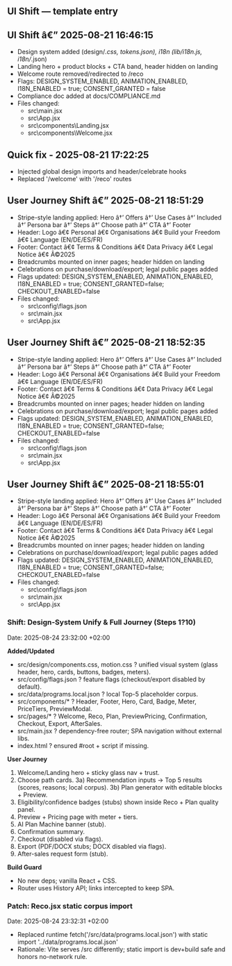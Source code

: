 ## UI Shift — template entry
## UI Shift â€” 2025-08-21 16:46:15
- Design system added (design/*.css, tokens.json), i18n (lib/i18n.js, i18n/*.json)
- Landing hero + product blocks + CTA band, header hidden on landing
- Welcome route removed/redirected to /reco
- Flags: DESIGN_SYSTEM_ENABLED, ANIMATION_ENABLED, I18N_ENABLED = true; CONSENT_GRANTED = false
- Compliance doc added at docs/COMPLIANCE.md
- Files changed:
  - src\main.jsx
  - src\App.jsx
  - src\components\Landing.jsx
  - src\components\Welcome.jsx
## Quick fix - 2025-08-21 17:22:25
- Injected global design imports and header/celebrate hooks
- Replaced '/welcome' with '/reco' routes

## User Journey Shift â€” 2025-08-21 18:51:29
- Stripe-style landing applied: Hero â†’ Offers â†’ Use Cases â†’ Included â†’ Persona bar â†’ Steps â†’ Choose path â†’ CTA â†’ Footer
- Header: Logo â€¢ Personal â€¢ Organisations â€¢ Build your Freedom â€¢ Language (EN/DE/ES/FR)
- Footer: Contact â€¢ Terms & Conditions â€¢ Data Privacy â€¢ Legal Notice â€¢ Â©2025
- Breadcrumbs mounted on inner pages; header hidden on landing
- Celebrations on purchase/download/export; legal public pages added
- Flags updated: DESIGN_SYSTEM_ENABLED, ANIMATION_ENABLED, I18N_ENABLED = true; CONSENT_GRANTED=false; CHECKOUT_ENABLED=false
- Files changed:
  - src\config\flags.json
  - src\main.jsx
  - src\App.jsx
## User Journey Shift â€” 2025-08-21 18:52:35
- Stripe-style landing applied: Hero â†’ Offers â†’ Use Cases â†’ Included â†’ Persona bar â†’ Steps â†’ Choose path â†’ CTA â†’ Footer
- Header: Logo â€¢ Personal â€¢ Organisations â€¢ Build your Freedom â€¢ Language (EN/DE/ES/FR)
- Footer: Contact â€¢ Terms & Conditions â€¢ Data Privacy â€¢ Legal Notice â€¢ Â©2025
- Breadcrumbs mounted on inner pages; header hidden on landing
- Celebrations on purchase/download/export; legal public pages added
- Flags updated: DESIGN_SYSTEM_ENABLED, ANIMATION_ENABLED, I18N_ENABLED = true; CONSENT_GRANTED=false; CHECKOUT_ENABLED=false
- Files changed:
  - src\config\flags.json
  - src\main.jsx
  - src\App.jsx
## User Journey Shift â€” 2025-08-21 18:55:01
- Stripe-style landing applied: Hero â†’ Offers â†’ Use Cases â†’ Included â†’ Persona bar â†’ Steps â†’ Choose path â†’ CTA â†’ Footer
- Header: Logo â€¢ Personal â€¢ Organisations â€¢ Build your Freedom â€¢ Language (EN/DE/ES/FR)
- Footer: Contact â€¢ Terms & Conditions â€¢ Data Privacy â€¢ Legal Notice â€¢ Â©2025
- Breadcrumbs mounted on inner pages; header hidden on landing
- Celebrations on purchase/download/export; legal public pages added
- Flags updated: DESIGN_SYSTEM_ENABLED, ANIMATION_ENABLED, I18N_ENABLED = true; CONSENT_GRANTED=false; CHECKOUT_ENABLED=false
- Files changed:
  - src\config\flags.json
  - src\main.jsx
  - src\App.jsx
### Shift: Design-System Unify & Full Journey (Steps 1?10)
Date: 2025-08-24 23:32:00 +02:00

**Added/Updated**
- src/design/components.css, motion.css ? unified visual system (glass header, hero, cards, buttons, badges, meters).
- src/config/flags.json ? feature flags (checkout/export disabled by default).
- src/data/programs.local.json ? local Top-5 placeholder corpus.
- src/components/* ? Header, Footer, Hero, Card, Badge, Meter, PriceTiers, PreviewModal.
- src/pages/* ? Welcome, Reco, Plan, PreviewPricing, Confirmation, Checkout, Export, AfterSales.
- src/main.jsx ? dependency-free router; SPA navigation without external libs.
- index.html ? ensured #root + script if missing.

**User Journey**
1) Welcome/Landing hero + sticky glass nav + trust.
2) Choose path cards.
3a) Recommendation inputs -> Top 5 results (scores, reasons; local corpus).
3b) Plan generator with editable blocks + Preview.
4) Eligibility/confidence badges (stubs) shown inside Reco + Plan quality panel.
5) Preview + Pricing page with meter + tiers.
6) AI Plan Machine banner (stub).
7) Confirmation summary.
8) Checkout (disabled via flags).
9) Export (PDF/DOCX stubs; DOCX disabled via flags).
10) After-sales request form (stub).

**Build Guard**
- No new deps; vanilla React + CSS.
- Router uses History API; links intercepted to keep SPA.
### Patch: Reco.jsx static corpus import
Date: 2025-08-24 23:32:31 +02:00

- Replaced runtime fetch('/src/data/programs.local.json') with static import '../data/programs.local.json'
- Rationale: Vite serves /src differently; static import is dev+build safe and honors no-network rule.
